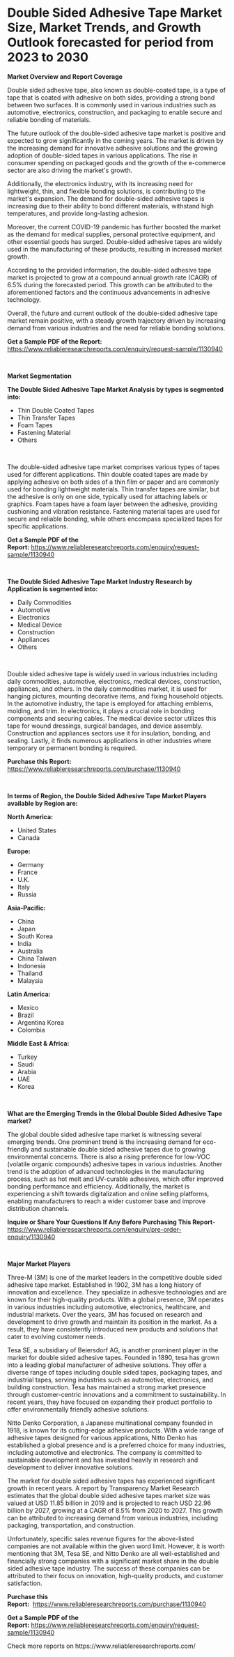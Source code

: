 <p><h1>Double Sided Adhesive Tape Market Size, Market Trends, and Growth Outlook forecasted for period from 2023 to 2030</h1></p><p><strong>Market Overview and Report Coverage</strong></p>
<p><p>Double sided adhesive tape, also known as double-coated tape, is a type of tape that is coated with adhesive on both sides, providing a strong bond between two surfaces. It is commonly used in various industries such as automotive, electronics, construction, and packaging to enable secure and reliable bonding of materials.</p><p>The future outlook of the double-sided adhesive tape market is positive and expected to grow significantly in the coming years. The market is driven by the increasing demand for innovative adhesive solutions and the growing adoption of double-sided tapes in various applications. The rise in consumer spending on packaged goods and the growth of the e-commerce sector are also driving the market's growth.</p><p>Additionally, the electronics industry, with its increasing need for lightweight, thin, and flexible bonding solutions, is contributing to the market's expansion. The demand for double-sided adhesive tapes is increasing due to their ability to bond different materials, withstand high temperatures, and provide long-lasting adhesion.</p><p>Moreover, the current COVID-19 pandemic has further boosted the market as the demand for medical supplies, personal protective equipment, and other essential goods has surged. Double-sided adhesive tapes are widely used in the manufacturing of these products, resulting in increased market growth.</p><p>According to the provided information, the double-sided adhesive tape market is projected to grow at a compound annual growth rate (CAGR) of 6.5% during the forecasted period. This growth can be attributed to the aforementioned factors and the continuous advancements in adhesive technology.</p><p>Overall, the future and current outlook of the double-sided adhesive tape market remain positive, with a steady growth trajectory driven by increasing demand from various industries and the need for reliable bonding solutions.</p></p>
<p><strong>Get a Sample PDF of the Report:</strong> <a href="https://www.reliableresearchreports.com/enquiry/request-sample/1130940">https://www.reliableresearchreports.com/enquiry/request-sample/1130940</a></p>
<p>&nbsp;</p>
<p><strong>Market Segmentation</strong></p>
<p><strong>The Double Sided Adhesive Tape Market Analysis by types is segmented into:</strong></p>
<p><ul><li>Thin Double Coated Tapes</li><li>Thin Transfer Tapes</li><li>Foam Tapes</li><li>Fastening Material</li><li>Others</li></ul></p>
<p>&nbsp;</p>
<p><p>The double-sided adhesive tape market comprises various types of tapes used for different applications. Thin double coated tapes are made by applying adhesive on both sides of a thin film or paper and are commonly used for bonding lightweight materials. Thin transfer tapes are similar, but the adhesive is only on one side, typically used for attaching labels or graphics. Foam tapes have a foam layer between the adhesive, providing cushioning and vibration resistance. Fastening material tapes are used for secure and reliable bonding, while others encompass specialized tapes for specific applications.</p></p>
<p><strong>Get a Sample PDF of the Report:</strong>&nbsp;<a href="https://www.reliableresearchreports.com/enquiry/request-sample/1130940">https://www.reliableresearchreports.com/enquiry/request-sample/1130940</a></p>
<p>&nbsp;</p>
<p><strong>The Double Sided Adhesive Tape Market Industry Research by Application is segmented into:</strong></p>
<p><ul><li>Daily Commodities</li><li>Automotive</li><li>Electronics</li><li>Medical Device</li><li>Construction</li><li>Appliances</li><li>Others</li></ul></p>
<p>&nbsp;</p>
<p><p>Double sided adhesive tape is widely used in various industries including daily commodities, automotive, electronics, medical devices, construction, appliances, and others. In the daily commodities market, it is used for hanging pictures, mounting decorative items, and fixing household objects. In the automotive industry, the tape is employed for attaching emblems, molding, and trim. In electronics, it plays a crucial role in bonding components and securing cables. The medical device sector utilizes this tape for wound dressings, surgical bandages, and device assembly. Construction and appliances sectors use it for insulation, bonding, and sealing. Lastly, it finds numerous applications in other industries where temporary or permanent bonding is required.</p></p>
<p><strong>Purchase this Report:</strong>&nbsp; <a href="https://www.reliableresearchreports.com/purchase/1130940">https://www.reliableresearchreports.com/purchase/1130940</a></p>
<p>&nbsp;</p>
<p><strong>In terms of Region, the Double Sided Adhesive Tape Market Players available by Region are:</strong></p>
<p>
    <p> <strong> North America: </strong>
        <ul>
            <li>United States</li>
            <li>Canada</li>
        </ul>
        </p> 
    <p> <strong> Europe: </strong>
        <ul>
            <li>Germany</li>
            <li>France</li>
            <li>U.K.</li>
            <li>Italy</li>
            <li>Russia</li>
        </ul>
        </p> 
    <p> <strong> Asia-Pacific: </strong>
        <ul>
            <li>China</li>
            <li>Japan</li>
            <li>South Korea</li>
            <li>India</li>
            <li>Australia</li>
            <li>China Taiwan</li>
            <li>Indonesia</li>
            <li>Thailand</li>
            <li>Malaysia</li>
        </ul>
        </p> 
    <p> <strong> Latin America: </strong>
        <ul>
            <li>Mexico</li>
            <li>Brazil</li>
            <li>Argentina Korea</li>
            <li>Colombia</li>
        </ul>
        </p> 
    <p> <strong> Middle East & Africa: </strong>
        <ul>
            <li>Turkey</li>
            <li>Saudi</li>
            <li>Arabia</li>
            <li>UAE</li>
            <li>Korea</li>
        </ul>
    </p>
    </p>
<p>&nbsp;</p>
<p><strong>What are the Emerging Trends in the Global Double Sided Adhesive Tape market?</strong></p>
<p><p>The global double sided adhesive tape market is witnessing several emerging trends. One prominent trend is the increasing demand for eco-friendly and sustainable double sided adhesive tapes due to growing environmental concerns. There is also a rising preference for low-VOC (volatile organic compounds) adhesive tapes in various industries. Another trend is the adoption of advanced technologies in the manufacturing process, such as hot melt and UV-curable adhesives, which offer improved bonding performance and efficiency. Additionally, the market is experiencing a shift towards digitalization and online selling platforms, enabling manufacturers to reach a wider customer base and improve distribution channels.</p></p>
<p><strong>Inquire or Share Your Questions If Any Before Purchasing This Report</strong>- <a href="https://www.reliableresearchreports.com/enquiry/pre-order-enquiry/1130940">https://www.reliableresearchreports.com/enquiry/pre-order-enquiry/1130940</a></p>
<p>&nbsp;</p>
<p><strong>Major Market Players</strong></p>
<p><p>Three-M (3M) is one of the market leaders in the competitive double sided adhesive tape market. Established in 1902, 3M has a long history of innovation and excellence. They specialize in adhesive technologies and are known for their high-quality products. With a global presence, 3M operates in various industries including automotive, electronics, healthcare, and industrial markets. Over the years, 3M has focused on research and development to drive growth and maintain its position in the market. As a result, they have consistently introduced new products and solutions that cater to evolving customer needs.</p><p>Tesa SE, a subsidiary of Beiersdorf AG, is another prominent player in the market for double sided adhesive tapes. Founded in 1890, tesa has grown into a leading global manufacturer of adhesive solutions. They offer a diverse range of tapes including double sided tapes, packaging tapes, and industrial tapes, serving industries such as automotive, electronics, and building construction. Tesa has maintained a strong market presence through customer-centric innovations and a commitment to sustainability. In recent years, they have focused on expanding their product portfolio to offer environmentally friendly adhesive solutions.</p><p>Nitto Denko Corporation, a Japanese multinational company founded in 1918, is known for its cutting-edge adhesive products. With a wide range of adhesive tapes designed for various applications, Nitto Denko has established a global presence and is a preferred choice for many industries, including automotive and electronics. The company is committed to sustainable development and has invested heavily in research and development to deliver innovative solutions.</p><p>The market for double sided adhesive tapes has experienced significant growth in recent years. A report by Transparency Market Research estimates that the global double sided adhesive tapes market size was valued at USD 11.85 billion in 2019 and is projected to reach USD 22.96 billion by 2027, growing at a CAGR of 8.5% from 2020 to 2027. This growth can be attributed to increasing demand from various industries, including packaging, transportation, and construction.</p><p>Unfortunately, specific sales revenue figures for the above-listed companies are not available within the given word limit. However, it is worth mentioning that 3M, Tesa SE, and Nitto Denko are all well-established and financially strong companies with a significant market share in the double sided adhesive tape industry. The success of these companies can be attributed to their focus on innovation, high-quality products, and customer satisfaction.</p></p>
<p><strong>Purchase this Report:</strong>&nbsp;&nbsp;<a href="https://www.reliableresearchreports.com/purchase/1130940">https://www.reliableresearchreports.com/purchase/1130940</a></p>
<p></p>
<p><strong>Get a Sample PDF of the Report:</strong>&nbsp;<a href="https://www.reliableresearchreports.com/enquiry/request-sample/1130940">https://www.reliableresearchreports.com/enquiry/request-sample/1130940</a></p>
<p>Check more reports on https://www.reliableresearchreports.com/</p>